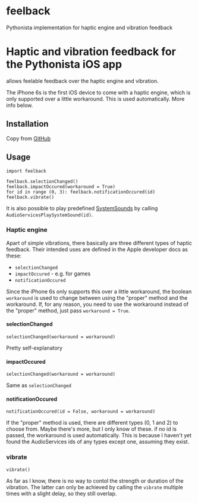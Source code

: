 # feelback
Pythonista implementation for haptic engine and vibration feedback

# Haptic and vibration feedback for the Pythonista iOS app
allows feelable feedback over the haptic engine and vibration.

The iPhone 6s is the first iOS device to come with a haptic engine, which is only supported over a little workaround. This is used automatically. More info below.

## Installation
Copy from [GitHub](https://github.com/Dr1zz3l/feelback)

## Usage

    import feelback
    
    feelback.selectionChanged()
    feelback.impactOccured(workaround = True)
    for id in range (0, 3): feelback.notificationOccured(id)
    feelback.vibrate()
It is also possible to play predefined [SystemSounds](https://github.com/TUNER88/iOSSystemSoundsLibrary#list-of-systemsoundids) by calling `AudioServicesPlaySystemSound(id)`.

### Haptic engine
Apart of simple vibrations, there basically are three different types of haptic feedback. Their intended uses are defined in the Apple developer docs as these:
- `selectionChanged` 
- `impactOccured` - e.g. for games
- `notificationOccured`

Since the iPhone 6s only supports this over a little workaround, the boolean `workaround` is used to change between using the "proper" method and the workaround.
If, for any reason, you need to use the workaround instead of the "proper" method, just pass `workaround = True`.

#### selectionChanged

    selectionChanged(workaround = workaround)
Pretty self-explanatory

#### impactOccured
    selectionChanged(workaround = workaround)
Same as `selectionChanged`

#### notificationOccured
    notificationOccured(id = False, workaround = workaround)
If the "proper" method is used, there are different types (0, 1 and 2) to choose from. Maybe there's more, but I only know of these. if no id is passed, the workaround is used automatically. This is because I haven't yet found the AudioServices ids of any types except one, assuming they exist.

### vibrate
    vibrate()
As far as I know, there is no way to contol the strength or duration of the vibration. The latter can only be achieved by calling the `vibrate` multiple times with a slight delay, so they still overlap.


